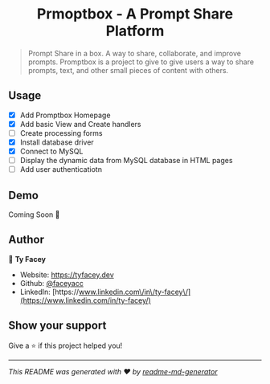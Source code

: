 <h1 align="center">Prmoptbox - A Prompt Share Platform</h1>
<p>
</p>

> Prompt Share in a box. A way to share, collaborate, and improve prompts. Promptbox is a project to give  to give users a way to share prompts,  text, and other small pieces of content with others.

## Usage
- [x] Add Promptbox Homepage
- [x] Add basic View and Create handlers 
- [ ] Create processing forms
- [x] Install database driver
- [x] Connect to MySQL
- [ ] Display the dynamic data from MySQL database in HTML pages
- [ ] Add user authenticatiotn
## Demo

Coming Soon 👀

## Author

👤 **Ty Facey**

* Website: https://tyfacey.dev
* Github: [@faceyacc](https://github.com/faceyacc)
* LinkedIn: [https:\/\/www.linkedin.com\/in\/ty-facey\/](https://www.linkedin.com/in/ty-facey/)

## Show your support

Give a ⭐️ if this project helped you!

***
_This README was generated with ❤️ by [readme-md-generator](https://github.com/kefranabg/readme-md-generator)_
